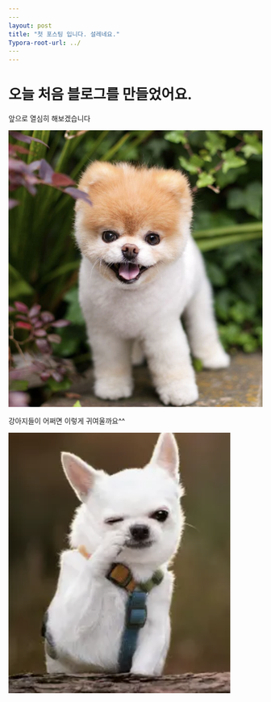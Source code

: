```yaml
---
​---
layout: post
title: "첫 포스팅 입니다. 설레네요."
Typora-root-url: ../
​---
---
```


# 오늘 처음 블로그를 만들었어요.
앞으로 열심히 해보겠습니다

![image-20241010002439495](/2024-10-09-first/image-20241010002439495.png)

강아지들이 어쩌면 이렇게 귀여울까요^^

![image-20241010002509939](/2024-10-09-first/image-20241010002509939.png)
